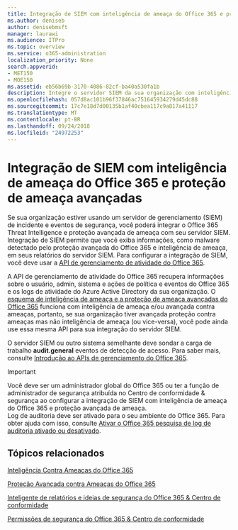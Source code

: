 ```yaml
---
title: Integração de SIEM com inteligência de ameaça do Office 365 e proteção de ameaça avançadas
ms.author: deniseb
author: denisebmsft
manager: laurawi
ms.audience: ITPro
ms.topic: overview
ms.service: o365-administration
localization_priority: None
search.appverid:
- MET150
- MOE150
ms.assetid: eb56b69b-3170-4086-82cf-ba40a530fa1b
description: Integre o servidor SIEM da sua organização com inteligência de ameaça do Office 365 e avançadas de proteção de ameaça com a API de gerenciamento de atividade do Office 365.
ms.openlocfilehash: 057d8ac101b96f37846ac751645934279d45dc88
ms.sourcegitcommit: 17c7e18d7d00135b1af40cbea117c9a817a41117
ms.translationtype: MT
ms.contentlocale: pt-BR
ms.lasthandoff: 09/24/2018
ms.locfileid: "24972253"
---
```

# <a name="siem-integration-with-office-365-threat-intelligence-and-advanced-threat-protection"></a>Integração de SIEM com inteligência de ameaça do Office 365 e proteção de ameaça avançadas

Se sua organização estiver usando um servidor de gerenciamento (SIEM) de incidente e eventos de segurança, você poderá integrar o Office 365 Threat Intelligence e proteção avançada de ameaça com seu servidor SIEM. Integração de SIEM permite que você exiba informações, como malware detectado pelo proteção avançada do Office 365 e inteligência de ameaça, em seus relatórios do servidor SIEM. Para configurar a integração de SIEM, você deve usar a [API de gerenciamento de atividade do Office 365](https://docs.microsoft.com/office/office-365-management-api/office-365-management-activity-api-reference). 

A API de gerenciamento de atividade do Office 365 recupera informações sobre o usuário, admin, sistema e ações de política e eventos do Office 365 e os logs de atividade do Azure Active Directory da sua organização. O [esquema de inteligência de ameaça e a proteção de ameaça avançadas do Office 365](https://docs.microsoft.com/office/office-365-management-api/office-365-management-activity-api-schema#office-365-advanced-threat-protection-and-threat-intelligence-schema) funciona com inteligência de ameaça e/ou avançada contra ameaças, portanto, se sua organização tiver avançada proteção contra ameaças mas não inteligência de ameaça (ou vice-versa), você pode ainda use essa mesma API para sua integração do servidor SIEM. 

O servidor SIEM ou outro sistema semelhante deve sondar a carga de trabalho **audit.general** eventos de detecção de acesso. Para saber mais, consulte [Introdução ao APIs de gerenciamento do Office 365](https://docs.microsoft.com/office/office-365-management-api/get-started-with-office-365-management-apis). 

> [!IMPORTANT]
> Você deve ser um administrador global do Office 365 ou ter a função de administrador de segurança atribuída no Centro de conformidade & segurança ao configurar a integração de SIEM com inteligência de ameaça do Office 365 e proteção avançada de ameaça.<br/>Log de auditoria deve ser ativado para o seu ambiente do Office 365. Para obter ajuda com isso, consulte [Ativar o Office 365 pesquisa de log de auditoria ativado ou desativado](turn-audit-log-search-on-or-off.md).

## <a name="related-topics"></a>Tópicos relacionados

[Inteligência Contra Ameaças do Office 365](office-365-ti.md)

[Proteção Avançada contra Ameaças do Office 365](office-365-atp.md) 

[Inteligente de relatórios e ideias de segurança do Office 365 &amp; Centro de conformidade](reports-and-insights-in-security-and-compliance.md)
  
[Permissões de segurança do Office 365 &amp; Centro de conformidade](permissions-in-the-security-and-compliance-center.md)
  

